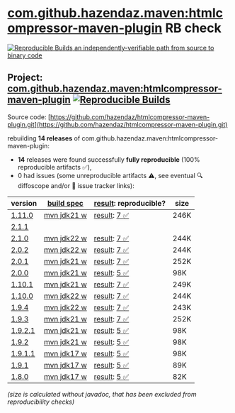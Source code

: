 [com.github.hazendaz.maven:htmlcompressor-maven-plugin](https://central.sonatype.com/artifact/com.github.hazendaz.maven/htmlcompressor-maven-plugin/versions) RB check
=======

[![Reproducible Builds](https://reproducible-builds.org/images/logos/rb.svg) an independently-verifiable path from source to binary code](https://reproducible-builds.org/)

## Project: [com.github.hazendaz.maven:htmlcompressor-maven-plugin](https://central.sonatype.com/artifact/com.github.hazendaz.maven/htmlcompressor-maven-plugin/versions) [![Reproducible Builds](https://img.shields.io/endpoint?url=https://raw.githubusercontent.com/jvm-repo-rebuild/reproducible-central/master/content/com/github/hazendaz/maven/htmlcompressor-maven-plugin/badge.json)](https://github.com/jvm-repo-rebuild/reproducible-central/blob/master/content/com/github/hazendaz/maven/htmlcompressor-maven-plugin/README.md)

Source code: [https://github.com/hazendaz/htmlcompressor-maven-plugin.git](https://github.com/hazendaz/htmlcompressor-maven-plugin.git)

rebuilding **14 releases** of com.github.hazendaz.maven:htmlcompressor-maven-plugin:
- **14** releases were found successfully **fully reproducible** (100% reproducible artifacts :white_check_mark:),
- 0 had issues (some unreproducible artifacts :warning:, see eventual :mag: diffoscope and/or :memo: issue tracker links):

| version | [build spec](/BUILDSPEC.md) | [result](https://reproducible-builds.org/docs/jvm/): reproducible? | size |
| -- | --------- | ------ | -- |
| [1.11.0](https://central.sonatype.com/artifact/com.github.hazendaz.maven/htmlcompressor-maven-plugin/1.11.0/pom) | [mvn jdk21 w](htmlcompressor-maven-plugin-1.11.0.buildspec) | [result](htmlcompressor-maven-plugin-1.11.0.buildinfo): [7 :white_check_mark: ](htmlcompressor-maven-plugin-1.11.0.buildcompare) | 246K |
| [2.1.1](https://central.sonatype.com/artifact/com.github.hazendaz.maven/htmlcompressor-maven-plugin/2.1.1/pom) | | | |
| [2.1.0](https://central.sonatype.com/artifact/com.github.hazendaz.maven/htmlcompressor-maven-plugin/2.1.0/pom) | [mvn jdk22 w](htmlcompressor-maven-plugin-2.1.0.buildspec) | [result](htmlcompressor-maven-plugin-2.1.0.buildinfo): [7 :white_check_mark: ](htmlcompressor-maven-plugin-2.1.0.buildcompare) | 244K |
| [2.0.2](https://central.sonatype.com/artifact/com.github.hazendaz.maven/htmlcompressor-maven-plugin/2.0.2/pom) | [mvn jdk22 w](htmlcompressor-maven-plugin-2.0.2.buildspec) | [result](htmlcompressor-maven-plugin-2.0.2.buildinfo): [7 :white_check_mark: ](htmlcompressor-maven-plugin-2.0.2.buildcompare) | 244K |
| [2.0.1](https://central.sonatype.com/artifact/com.github.hazendaz.maven/htmlcompressor-maven-plugin/2.0.1/pom) | [mvn jdk21 w](htmlcompressor-maven-plugin-2.0.1.buildspec) | [result](htmlcompressor-maven-plugin-2.0.1.buildinfo): [7 :white_check_mark: ](htmlcompressor-maven-plugin-2.0.1.buildcompare) | 252K |
| [2.0.0](https://central.sonatype.com/artifact/com.github.hazendaz.maven/htmlcompressor-maven-plugin/2.0.0/pom) | [mvn jdk21 w](htmlcompressor-maven-plugin-2.0.0.buildspec) | [result](htmlcompressor-maven-plugin-2.0.0.buildinfo): [5 :white_check_mark: ](htmlcompressor-maven-plugin-2.0.0.buildcompare) | 98K |
| [1.10.1](https://central.sonatype.com/artifact/com.github.hazendaz.maven/htmlcompressor-maven-plugin/1.10.1/pom) | [mvn jdk21 w](htmlcompressor-maven-plugin-1.10.1.buildspec) | [result](htmlcompressor-maven-plugin-1.10.1.buildinfo): [7 :white_check_mark: ](htmlcompressor-maven-plugin-1.10.1.buildcompare) | 249K |
| [1.10.0](https://central.sonatype.com/artifact/com.github.hazendaz.maven/htmlcompressor-maven-plugin/1.10.0/pom) | [mvn jdk22 w](htmlcompressor-maven-plugin-1.10.0.buildspec) | [result](htmlcompressor-maven-plugin-1.10.0.buildinfo): [7 :white_check_mark: ](htmlcompressor-maven-plugin-1.10.0.buildcompare) | 244K |
| [1.9.4](https://central.sonatype.com/artifact/com.github.hazendaz.maven/htmlcompressor-maven-plugin/1.9.4/pom) | [mvn jdk22 w](htmlcompressor-maven-plugin-1.9.4.buildspec) | [result](htmlcompressor-maven-plugin-1.9.4.buildinfo): [7 :white_check_mark: ](htmlcompressor-maven-plugin-1.9.4.buildcompare) | 243K |
| [1.9.3](https://central.sonatype.com/artifact/com.github.hazendaz.maven/htmlcompressor-maven-plugin/1.9.3/pom) | [mvn jdk21 w](htmlcompressor-maven-plugin-1.9.3.buildspec) | [result](htmlcompressor-maven-plugin-1.9.3.buildinfo): [7 :white_check_mark: ](htmlcompressor-maven-plugin-1.9.3.buildcompare) | 252K |
| [1.9.2.1](https://central.sonatype.com/artifact/com.github.hazendaz.maven/htmlcompressor-maven-plugin/1.9.2.1/pom) | [mvn jdk21 w](htmlcompressor-maven-plugin-1.9.2.1.buildspec) | [result](htmlcompressor-maven-plugin-1.9.2.1.buildinfo): [5 :white_check_mark: ](htmlcompressor-maven-plugin-1.9.2.1.buildcompare) | 98K |
| [1.9.2](https://central.sonatype.com/artifact/com.github.hazendaz.maven/htmlcompressor-maven-plugin/1.9.2/pom) | [mvn jdk21 w](htmlcompressor-maven-plugin-1.9.2.buildspec) | [result](htmlcompressor-maven-plugin-1.9.2.buildinfo): [5 :white_check_mark: ](htmlcompressor-maven-plugin-1.9.2.buildcompare) | 98K |
| [1.9.1.1](https://central.sonatype.com/artifact/com.github.hazendaz.maven/htmlcompressor-maven-plugin/1.9.1.1/pom) | [mvn jdk17 w](htmlcompressor-maven-plugin-1.9.1.1.buildspec) | [result](htmlcompressor-maven-plugin-1.9.1.1.buildinfo): [5 :white_check_mark: ](htmlcompressor-maven-plugin-1.9.1.1.buildcompare) | 98K |
| [1.9.1](https://central.sonatype.com/artifact/com.github.hazendaz.maven/htmlcompressor-maven-plugin/1.9.1/pom) | [mvn jdk17 w](htmlcompressor-maven-plugin-1.9.1.buildspec) | [result](htmlcompressor-maven-plugin-1.9.1.buildinfo): [5 :white_check_mark: ](htmlcompressor-maven-plugin-1.9.1.buildcompare) | 89K |
| [1.8.0](https://central.sonatype.com/artifact/com.github.hazendaz.maven/htmlcompressor-maven-plugin/1.8.0/pom) | [mvn jdk17 w](htmlcompressor-maven-plugin-1.8.0.buildspec) | [result](htmlcompressor-maven-plugin-1.8.0.buildinfo): [5 :white_check_mark: ](htmlcompressor-maven-plugin-1.8.0.buildcompare) | 82K |

<i>(size is calculated without javadoc, that has been excluded from reproducibility checks)</i>
